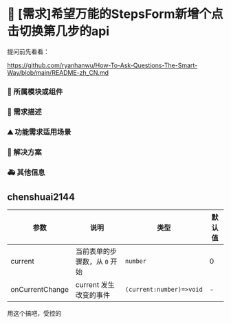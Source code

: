 # 👑 [需求]希望万能的StepsForm新增个点击切换第几步的api

提问前先看看：

https://github.com/ryanhanwu/How-To-Ask-Questions-The-Smart-Way/blob/main/README-zh_CN.md

### 🔩 所属模块或组件

<!--
如果你的功能需求率属于某个功能模块或者是组件的，请在此处标明，如对`table`组件有功能需求，则注明：率属组件：ProTable
 -->

### 🥰 需求描述

<!--
详细地描述需求，让大家都能理解
-->

### ⛰ 功能需求适用场景

<!--
请简单描述一下这个新功能通常或可以应用在哪些场景下
-->

### 🧐 解决方案

<!--
如果你有解决方案，在这里清晰地阐述
-->

### 🚑 其他信息

<!--
如截图等其他信息可以贴在这里
-->

## chenshuai2144

| 参数            | 说明                          | 类型                     | 默认值 |
| --------------- | ----------------------------- | ------------------------ | ------ |
| current         | 当前表单的步骤数，从 `0` 开始 | `number`                 | 0      |
| onCurrentChange | current 发生改变的事件        | `(current:number)=>void` | -      |

用这个搞吧，受控的
